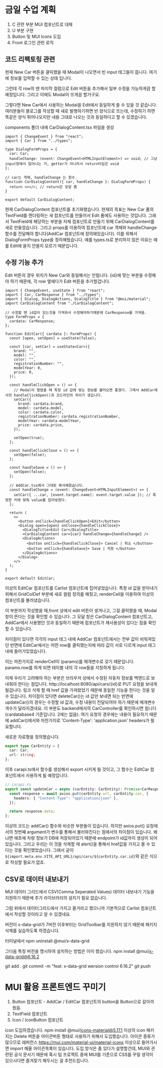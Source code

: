 # 금일 수업 계획

1. C 관련 부분 MUI 컴포넌트로 대체
2. U 부분 구현
3. Button 및 MUI Icons 도입
4. Front 로그인 관련 로직

## 코드 리팩토링 관련

현재 New Car 버튼을 클릭했을 때 Modal이 나오면서 빈 input 태그들이 뜹니다. 여기에 정보를 입력할 수 있는 상태 입니다.

그런데 각 row의 맨 마지막 컬럼으로 Edit 버튼을 추가해서 일부 수정을 가능하게끔 할 예정입니다. 그리고 이때도 Modal이 뜨게끔 할거구요.

그렇다면 New Car에서 사용하는 Modal을 Edit에서 동일하게 쓸 수 있을 것 같습니다. 여러분들이 블로그를 작성할 때 새로 발행하기하면 빈 양식으로 뜨는데, 수정하기 하면 똑같은 양식 튀어나오지만 내용 그대로 나오는 것과 동일하다고 할 수 있겠습니다.

components 폴더 내에 CarDialogContent.tsx 파일을 생성

```tsx
import { ChangeEvent } from "react";
import { Car } from "../types";

type DialogFormProps = {
  car: Car;
  handleChange: (event: ChangeEvent<HTMLInputElement>) => void; // 그냥 input창에서 일어나는 거, getter가 아니라서 return타입은 void
};

// car는 객체, handleChange 는 함수.
function CarDialogContent({ car, handleChange }: DialogFormProps) {
  return <></>; // return은 모달 폼
}

export default CarDialogContent;
```

현재 CarDialogContent 컴포넌트를 초기화했습니다.
현재의 목표는 New Car 폼의 TextField를 렌더링하는 새 컴포넌트를 만들어서 Edit 폼에도 사용하는 것입니다.
그래서 TextField에 해당하는 부분을 자체 컴포넌트로 만들기 위해 CarDialogContent를 새로 만들었습니다. 그리고 props를 이용하여 컴포넌트에 car 객체와 handleChange 함수를 전달해야 합니다(AddCar 컴포넌트에 정의돼있습니다). 이를 위해서 DialogFormProps type을 정의해뒀습니다. 얘를 types.ts로 분리하지 않은 이유는 얘를 Edit에 쓸지 안쓸지 모르기 때문입니다.

## 수정 기능 추가

Edit 버튼의 경우 위치가 New Car와 동일해서는 안됩니다. {id}에 맞는 부분을 수정해야 하기 때문에, 각 row 옆에다가 Edit 버튼을 추가할겁니다.

```tsx
import { ChangeEvent, useState } from "react";
import { Car, CarResponse } from "../types";
import { Dialog, DialogActions, DialogTitle } from "@mui/material";
import CarDialogContent from "./CarDialogContent";

// 수정할 땐 id값이 있는것을 가져와서 수정해야하기때문에 CarResponse를 가져옴.
type FormProps = {
  cardata: CarResponse;
};

function EditCar({ cardata }: FormProps) {
  const [open, setOpen] = useState(false);

  const [car, setCar] = useState<Car>({
    brand: "",
    model: "",
    color: "",
    registrationNumber: "",
    modelYear: 0,
    price: 0,
  });

  const handleClickOpen = () => {
    // Modal이 열렸을 때 특정 id 값에 맞는 정보를 불러오면 좋겠다. 그래서 AddCar에서의 handleClickOpen()과 코드라인의 차이가 생깁니다.
    setCar({
      brand: cardata.brand,
      model: cardata.model,
      color: cardata.color,
      registrationNumber: cardata.registrationNumber,
      modelYear: cardata.modelYear,
      price: cardata.price,
    });

    setOpen(true);
  };

  const handleClickClose = () => {
    setOpen(false);
  };

  const handleSave = () => {
    setOpen(false);
  };

  // AddCar.tsx에서 그대로 복사해왔습니다.
  const handleChange = (event: ChangeEvent<HTMLInputElement>) => {
    setCar({ ...car, [event.target.name]: event.target.value }); // 특정한 키에 맞춰 value를 집어넣겠다.
  };

  return (
    <>
      <button onClick={handleClickOpen}>Edit</button>
      <Dialog open={open} onClose={handleClickClose}>
        <DialogTitle>Edit Car</DialogTitle>
        <CarDialogContent car={car} handleChange={handleChange} />
        <DialogActions>
          <button onClick={handleClickClose}> Cancel | 취소 </button>
          <button onClick={handleSave}> Save | 저장 </button>
        </DialogActions>
      </Dialog>
    </>
  );
}

export default EditCar;
```

이상의 EditCar 컴포넌트를 Carlist 컴포넌트에 집어넣었습니다. 특정 id 값을 받아내기 위해서 GridColDef 부분에 새로 컬럼 정의를 해줬고, renderCell을 이용하여 이상의 컴포넌트를 불러냈습니다.

이 부분까지 작성했을 때,front 상에서 edit 버튼이 생겨나고, 그걸 클릭했을 때, Modal창이 뜬다는 것을 확인할 수 있습니다. 그 모달 창은 CarDialogContent 컴포넌트고, AddCar에서 사용했던 것과 동일하기 때문에 컴포넌트가 재사용성이 있다는 점을 확인할 수 있습니다.

차이점이 있다면 각각의 input 태그 내에 AddCar 컴포넌트에서는 전부 값이 비워져있던 반면에 EditCar에서는 어떤 row를 클릭했는지에 따라 값이 서로 다르게 input 태그 내에 들어가있었습니다.

이는 마찬가지로 renderCell이 (params)를 매개변수로 갖기 때문입니다. params.row를 하게 되면 테이블 내의 각 row들을 지칭하게 됩니다.

이제 우리가 고려해야 하는 부분은 브라우저 상에서 수정된 자동차 정보를 백엔드로 보내줘야 한다는 점입니다. http://localhost:8080/api/cars/{id}로 PUT 요청을 보내게 될겁니다. 링크 삭제 할 때 href 값을 가져왔었기 때문에 동일한 기능을 한다는 것을 알 수 있습니다.
차이점이 있다면 deleteCar()는 id 값만 보내면 되는 반면에 updateCar()의 경우는 수정할 id 값과, 수정 내용이 전달되어야 하기 때문에 매개변수 개수가 달라지겠네요. 이 부분도 backend에서의 CarController를 확인하시면 됩니다(cardatabase4 기준입니다. 2에는 없음).
여기 요청의 경우에는 내용이 필요하기 때문에 addCar()에서와 마찬가지로 'Content-Type': 'application.json' headers가 필요합니다.

새로운 자료형을 정의했습니다.

```ts
export type CarEntity = {
  car: Car;
  url: string;
};
```

이후 carapi.ts에서 함수를 생성해서 export 시키게 될 것이고, 그 함수는 EditCar 컴포넌트에서 사용하게 될 예정입니다.

```ts
// carapi.ts
export const updateCar = async (carEntity: CarEntity): Promise<CarResponse> => {
  const response = await axios.put(carEntity.url, carEntity.car, {
    headers: { "Content-Type": "application/json" },
  });

  return response.data;
};
```

이상의 코드는 addCar() 함수와 비슷한 부분들이 있습니다. 하지만 axios.put() 요청에서의 첫번쨰 argument가 변수를 통해서 불러와진다는 점에서의 차이점이 있습니다. 왜냐면 애초에 차량 정보가 DB에 저장되어있기 때문에 endpoint가 id값까지 생성이 되어 있습니다. 그리고 우리는 이 것을 삭제할 때 alert()을 통해서 href값을 가지고 올 수 있다는 것을 확인했었습니다. 그래서 굳이 `${import.meta.env.VITE_API_URL}/api/cars/${carEntity.car.id}`와 같은 식으로 작성할 필요가 없죠.

## CSV로 데이터 내보내기

MUI 데이터 그리드에서 CSV(Comma Seperated Values) 데이터 내보내기 기능을 지원하기 때문에 추가 라이브러리의 설치가 필요 없습니다.

그럼 위에서 데이터그리드에서 가지고 올거라고 했으니까 기본적으로 Carlist 컴포넌트에서 작성할 것이라고 알 수 있겠네요.

버전이 x-data-grid가 7버전 이후부터는 GridToolbar를 지원하지 않기 때문에 패키지 삭제를 실습하도록 하겠습니다.

터미널에서
npm uninstall @mui/x-data-grid

그다음 특정 버전을 명시하여 설치하는 방법은 이미 했습니다.
npm install @mui/x-data-grid@6.16.2

git add .
git commit -m "feat: x-data-grid wersion control 6.16.2"
git push

# MUI 활용 프론트엔드 꾸미기

1. Button 컴포넌트              - AddCar / EditCar 컴포넌트의 button을 Button으로 갈아끼웠음.
2. TextField 컴포넌트
3. Icon / IconButton 컴포넌트

icon 도입하겠습니다.
npm install @mui/icons-material@5.17.1
이상의 icon 패키지는 Delete 버튼을 아이콘버튼 형태로 사용하기 위해서 도입했습니다.
아이콘 종류가 많으므로 레퍼런스
https://mui.com/material-ui/material-icons
이상으로 들어가시면 import 해올 아이콘목록이 있습니다. 도입 방식은 좀 있다가 설명할건데, MUI와 관련된 공식 문서기 때문에 혹시 팀 프로젝트 중에 MUI를 기준으로 CSS를 꾸밀 생각이 있으시다면 즐겨찾기 해두시는 걸 추천드립니다.